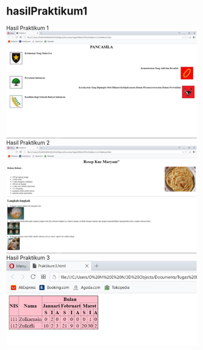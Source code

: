 # hasilPraktikum1
Hasil Praktikum 1
![alt text](https://github.com/salmannaufal/hasilPraktikum1/blob/master/1.JPG)
Hasil Praktikum 2
![alt text](https://github.com/salmannaufal/hasilPraktikum1/blob/master/2.JPG)
Hasil Praktikum 3
![alt text](https://github.com/salmannaufal/hasilPraktikum1/blob/master/3.JPG)
